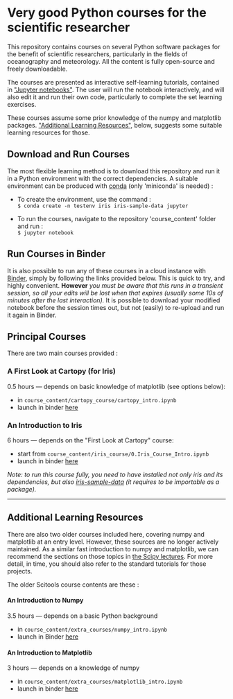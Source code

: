 Very good Python courses for the scientific researcher
======================================================

This repository contains courses on several Python software packages
for the benefit of scientific researchers,
particularly in the fields of oceanography and meteorology.
All the content is fully open-source and freely downloadable.

The courses are presented as interactive self-learning tutorials,
contained in ["Jupyter notebooks"](https://jupyter.org/index.html).
The user will run the notebook interactively, and will also edit it and run
their own code, particularly to complete the set learning exercises.

These courses assume some prior knowledge of the numpy and matplotlib packages.
["Additional Learning Resources"](#prior_learning), below, suggests some
suitable learning resources for those.

## Download and Run Courses

The most flexible learning method is to download this repository and run it in a
Python environment with the correct dependencies.
A suitable environment can be produced with
[conda](https://docs.conda.io/en/latest/miniconda.html)
(only 'miniconda' is needed) :

  * To create the environment, use the command :  
    `$ conda create -n testenv iris iris-sample-data jupyter`

  * To run the courses, navigate to the repository 'course_content' folder
    and run :  
    `$ jupyter notebook`

## Run Courses in Binder

It is also possible to run any of these courses in a cloud instance
with [Binder](https://mybinder.org/),
simply by following the links provided below.
This is quick to try, and highly convenient.
**However** _you must be aware that this runs in a transient session,_
_so all your edits will be lost when that expires_
_(usually some 10s of minutes after the last interaction)._
It is possible to download your modified notebook before the session times out,
but not (easily) to re-upload and run it again in Binder.

## Principal Courses
There are two main courses provided :

### A First Look at Cartopy (for Iris)
0.5 hours &mdash; depends on basic knowledge of matplotlib
(see options below):  
  * in `course_content/cartopy_course/cartopy_intro.ipynb`
  * launch in binder [here](https://mybinder.org/v2/gh/SciTools/courses/master?filepath=course_content%2Fcartopy_course%2Fcartopy_intro.ipynb)

### An Introduction to Iris
6 hours &mdash; depends on the "First Look at Cartopy" course:  
  * start from `course_content/iris_course/0.Iris_Course_Intro.ipynb`
  * launch in binder [here](https://mybinder.org/v2/gh/SciTools/courses/master?filepath=course_content%2Firis_course%2F0.Iris_Course_Intro.ipynb)

_Note: to run this course fully, you need to have installed_
_not only iris and its dependencies,_
_but also [iris-sample-data](https://github.com/SciTools/iris-sample-data)_
_(it requires to be importable as a package)._

----

<a name="prior_learning"></a>

## Additional Learning Resources

There are also two older courses included here,
covering numpy and matplotlib at an entry level.
However, these sources are no longer actively maintained.
As a similar fast introduction to numpy and matplotlib,
we can recommend the sections on those topics
in [the Scipy lectures](http://scipy-lectures.org/index.html).
For more detail, in time, you should also refer to the standard tutorials
for those projects.

The older Scitools course contents are these :

#### An Introduction to Numpy
3.5 hours &mdash; depends on a basic Python background
  * in `course_content/extra_courses/numpy_intro.ipynb`
  * launch in Binder [here](https://mybinder.org/v2/gh/SciTools/courses/master?filepath=course_content%2Fextra_courses%2Fnumpy_intro.ipynb)

#### An Introduction to Matplotlib
3 hours &mdash; depends on a knowledge of numpy
  * in `course_content/extra_courses/matplotlib_intro.ipynb`
  * launch in binder [here](https://mybinder.org/v2/gh/SciTools/courses/master?filepath=course_content%2Fextra_courses%2Fmatplotlib_intro.ipynb)

